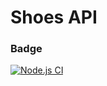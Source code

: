 # Shoes API

### Badge
[![Node.js CI](https://github.com/tommyshado/shoes-api/actions/workflows/node.js.yml/badge.svg)](https://github.com/tommyshado/shoes-api/actions/workflows/node.js.yml)
